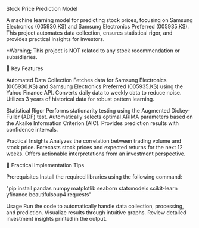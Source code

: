 Stock Price Prediction Model

A machine learning model for predicting stock prices, focusing on Samsung Electronics (005930.KS) and Samsung Electronics Preferred (005935.KS). 
This project automates data collection, ensures statistical rigor, and provides practical insights for investors.

*Warning; This project is NOT related to any stock recommendation or subsidiaries. 

🎯 Key Features

Automated Data Collection
Fetches data for Samsung Electronics (005930.KS) and Samsung Electronics Preferred (005935.KS) using the Yahoo Finance API.
Converts daily data to weekly data to reduce noise.
Utilizes 3 years of historical data for robust pattern learning.

Statistical Rigor
Performs stationarity testing using the Augmented Dickey-Fuller (ADF) test.
Automatically selects optimal ARIMA parameters based on the Akaike Information Criterion (AIC).
Provides prediction results with confidence intervals.

Practical Insights
Analyzes the correlation between trading volume and stock price.
Forecasts stock prices and expected returns for the next 12 weeks.
Offers actionable interpretations from an investment perspective.

💪 Practical Implementation Tips

Prerequisites
Install the required libraries using the following command:

"pip install pandas numpy matplotlib seaborn statsmodels scikit-learn yfinance beautifulsoup4 requests"

Usage
Run the code to automatically handle data collection, processing, and prediction.
Visualize results through intuitive graphs.
Review detailed investment insights printed in the output.
